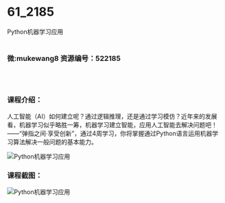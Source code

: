 # 61_2185
Python机器学习应用
<br/></br>
<h3>微:mukewang8 资源编号：522185</h3>
<br/></br>
<h3>课程介绍：</h3>
<p>人工智能（AI）如何建立呢？通过逻辑推理，还是通过学习模仿？近年来的发展看，机器学习似乎略胜一筹，机器学习建立智能，应用人工智能去解决问题吧！ ——“弹指之间·享受创新”，通过4周学习，你将掌握通过Python语言运用机器学习算法解决一般问题的基本能力。</p>
<p><img src="https://www.ko996.com/wp-content/uploads/img/2018/04/2-59.png" alt="Python机器学习应用"></p>
<div class="info-desc">
<h3>课程截图：</h3>
<p><img src="https://www.ko996.com/wp-content/uploads/img/2018/04/3-64.png" alt="Python机器学习应用"></p>


			
</div>
